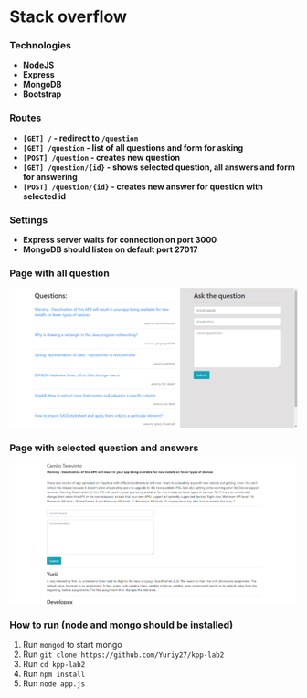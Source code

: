 # Stack overflow
### Technologies

- **NodeJS**
- **Express**
- **MongoDB**
- **Bootstrap**

### Routes

- **`[GET] /`               - redirect to `/question`**
- **`[GET] /question`       - list of all questions and form for asking**
- **`[POST] /question`      - creates new question**
- **`[GET] /question/{id}`  - shows selected question, all answers and form for answering**
- **`[POST] /question/{id}` - creates new answer for question with selected id**

### Settings
- **Express server waits for connection on port 3000**
- **MongoDB should listen on default port 27017**


### Page with all question
![alt text](https://github.com/Yuriy27/kpp-lab2/blob/master/images/questions.png)
<br>
  
### Page with selected question and answers
![alt text](https://github.com/Yuriy27/kpp-lab2/blob/master/images/answers.png)
<br>

### How to run (node and mongo should be installed)
1. Run `mongod` to start mongo
1. Run `git clone https://github.com/Yuriy27/kpp-lab2`
1. Run `cd kpp-lab2`
1. Run `npm install`
1. Run `node app.js`

